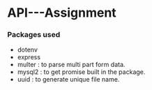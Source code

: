 # API---Assignment

### Packages used

- dotenv
- express
- multer : to parse multi part form data.
- mysql2 : to get promise built in the package.
- uuid : to generate unique file name.


